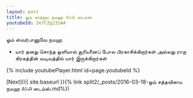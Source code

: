 ```yaml
---
layout: post
title: ஓம் சாற்றாய நமஹ ௧௦௮ டைம்ஸ்
youtubeId: 2e7CZg231A4
---
```

 
 
 ஓம் ஸ்வர்பானுவே நமஹ  
 
 -  யார் தனது சொந்த ஒளியால் சூரியனைப் போல பிரகாசிக்கிறார்கள் அல்லது ராகு கிரகத்தின் வடிவத்தில் யார் இருக்கிறார்கள் 
 
  
 
  
 
 
 
 
 
 


{% include youtubePlayer.html id=page.youtubeId %}
 
[Next]({{ site.baseurl }}{% link  split2/_posts/2016-03-18-ஓம் சத்தவிகாய நமஹ ௧௦௮ டைம்ஸ்.md%})
 

